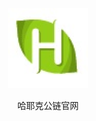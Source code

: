 


<div style="text-align:center"><img src="/imgs/128.png" /></div>
<p style="text-align: center;"> 哈耶克公链官网 </p>